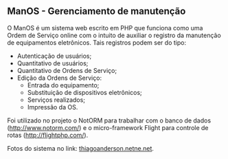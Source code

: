 <h2>ManOS - Gerenciamento de manutenção</h2>

O ManOS é um sistema web escrito em PHP que funciona como uma Ordem de Serviço online com o intuito de auxiliar o registro da manutenção de equipamentos eletrônicos. Tais registros podem ser do tipo:

- Autenticação de usuários;
- Quantitativo de usuários;
- Quantitativo de Ordens de Serviço;
- Edição da Ordens de Serviço:
	- Entrada do equipamento;
	- Substituição de dispositivos eletrônicos;
	- Serviços realizados;
	- Impressão da OS.

Foi utilizado no projeto o NotORM para trabalhar com o banco de dados (http://www.notorm.com/) e o micro-framework Flight para controle de rotas (http://flightphp.com/).

Fotos do sistema no link: <a href="thiagoanderson.netne.net">thiagoanderson.netne.net</a>.